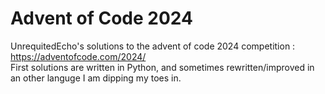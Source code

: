 # Advent of Code 2024
UnrequitedEcho's solutions to the advent of code 2024 competition : https://adventofcode.com/2024/  
First solutions are written in Python, and sometimes rewritten/improved in an other languge I am dipping my toes in.